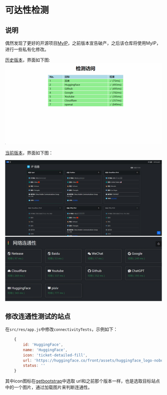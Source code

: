 # 可达性检测


## 说明

偶然发现了更好的开源项目[MyIP](https://github.com/lissettecarlr/ReachabilityCheck/releases)，之前版本宣告破产，之后该仓库将使用MyIP，进行一些私有化修改。

[历史版本](https://github.com/lissettecarlr/ReachabilityCheck/releases)，界面如下图:
![image-1](file/1.gif)

[当前版本]()，界面如下图：

![image-2](file/2.png)
![image-2](file/3.png)


## 修改连通性测试的站点

在`src/res/app.js`中修改`connectivityTests`，示例如下：
```js
    {
        id: 'HuggingFace',
        name: 'HuggingFace',
        icon: 'ticket-detailed-fill',
        url: 'https://huggingface.co/front/assets/huggingface_logo-noborder.svg?',
        status: ''
    }
```
其中icon图标在[getbootstrap](https://icons.getbootstrap.com/)中选取
url和之前那个版本一样，也是选取目标站点中的一个图片，通过加载图片来判断连通性。

